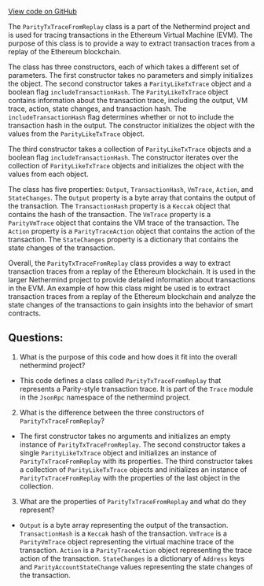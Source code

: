 [View code on GitHub](https://github.com/nethermindeth/nethermind/Nethermind.JsonRpc/Modules/Trace/ParityTxTraceFromReplay.cs)

The `ParityTxTraceFromReplay` class is a part of the Nethermind project and is used for tracing transactions in the Ethereum Virtual Machine (EVM). The purpose of this class is to provide a way to extract transaction traces from a replay of the Ethereum blockchain. 

The class has three constructors, each of which takes a different set of parameters. The first constructor takes no parameters and simply initializes the object. The second constructor takes a `ParityLikeTxTrace` object and a boolean flag `includeTransactionHash`. The `ParityLikeTxTrace` object contains information about the transaction trace, including the output, VM trace, action, state changes, and transaction hash. The `includeTransactionHash` flag determines whether or not to include the transaction hash in the output. The constructor initializes the object with the values from the `ParityLikeTxTrace` object.

The third constructor takes a collection of `ParityLikeTxTrace` objects and a boolean flag `includeTransactionHash`. The constructor iterates over the collection of `ParityLikeTxTrace` objects and initializes the object with the values from each object.

The class has five properties: `Output`, `TransactionHash`, `VmTrace`, `Action`, and `StateChanges`. The `Output` property is a byte array that contains the output of the transaction. The `TransactionHash` property is a `Keccak` object that contains the hash of the transaction. The `VmTrace` property is a `ParityVmTrace` object that contains the VM trace of the transaction. The `Action` property is a `ParityTraceAction` object that contains the action of the transaction. The `StateChanges` property is a dictionary that contains the state changes of the transaction.

Overall, the `ParityTxTraceFromReplay` class provides a way to extract transaction traces from a replay of the Ethereum blockchain. It is used in the larger Nethermind project to provide detailed information about transactions in the EVM. An example of how this class might be used is to extract transaction traces from a replay of the Ethereum blockchain and analyze the state changes of the transactions to gain insights into the behavior of smart contracts.
## Questions: 
 1. What is the purpose of this code and how does it fit into the overall nethermind project?
- This code defines a class called `ParityTxTraceFromReplay` that represents a Parity-style transaction trace. It is part of the `Trace` module in the `JsonRpc` namespace of the nethermind project.

2. What is the difference between the three constructors of `ParityTxTraceFromReplay`?
- The first constructor takes no arguments and initializes an empty instance of `ParityTxTraceFromReplay`. The second constructor takes a single `ParityLikeTxTrace` object and initializes an instance of `ParityTxTraceFromReplay` with its properties. The third constructor takes a collection of `ParityLikeTxTrace` objects and initializes an instance of `ParityTxTraceFromReplay` with the properties of the last object in the collection.

3. What are the properties of `ParityTxTraceFromReplay` and what do they represent?
- `Output` is a byte array representing the output of the transaction. `TransactionHash` is a `Keccak` hash of the transaction. `VmTrace` is a `ParityVmTrace` object representing the virtual machine trace of the transaction. `Action` is a `ParityTraceAction` object representing the trace action of the transaction. `StateChanges` is a dictionary of `Address` keys and `ParityAccountStateChange` values representing the state changes of the transaction.